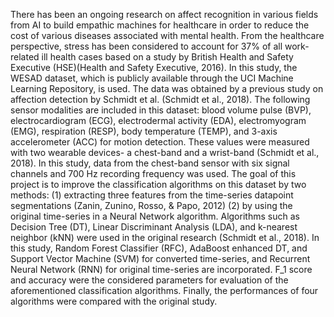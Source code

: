 There has been an ongoing research on affect recognition in various fields from AI to build empathic machines for healthcare in order to reduce the cost of various diseases associated with mental health. From the healthcare perspective, stress has been considered to account for 37% of all work-related ill health cases based on a study by British Health and Safety Executive (HSE)(Health and Safety Executive, 2016).
In this study, the WESAD dataset, which is publicly available through the UCI Machine Learning Repository, is used. The data was obtained by a previous study on affection detection by Schmidt et al. (Schmidt et al., 2018). The following sensor modalities are included in this dataset: blood volume pulse (BVP), electrocardiogram (ECG), electrodermal activity (EDA), electromyogram (EMG), respiration (RESP), body temperature (TEMP), and 3-axis accelerometer (ACC) for motion detection. These values were measured with two wearable devices- a chest-band and a wrist-band (Schmidt et al., 2018). In this study, data from the chest-band sensor with six signal channels and 700 Hz recording frequency was used.
The goal of this project is to improve the classification algorithms on this dataset by two methods: (1) extracting three features from the time-series datapoint segmentations (Zanin, Zunino, Rosso, & Papo, 2012) (2) by using the original time-series in a Neural Network algorithm. Algorithms such as Decision Tree (DT), Linear Discriminant Analysis (LDA), and k-nearest neighbor (kNN) were used in the original research (Schmidt et al., 2018). In this study, Random Forest Classifier (RFC), AdaBoost enhanced DT, and Support Vector Machine (SVM) for converted time-series, and Recurrent Neural Network (RNN) for original time-series are incorporated. F_1 score and accuracy were the considered parameters for evaluation of the aforementioned classification algorithms. Finally, the performances of four algorithms were compared with the original study. 
